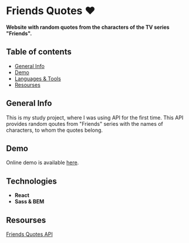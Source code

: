 # Friends Quotes :heart:
**Website with random quotes from the characters of the TV series "Friends".**


## Table of contents
  - [General Info](#general-info)
  - [Demo](#demo)
  - [Languages & Tools](#languages--tools)
  - [Resourses](#resourses)


## General Info

This is my study project, where I was using API for the first time. This API provides random qoutes from "Friends" series with the names of characters, to whom the quotes belong.


## Demo
Online demo is available [here](https://livelife26.github.io/friends-quotes/).


## Technologies
- **React**  
- **Sass & BEM**

## Resourses
[Friends Quotes API](https://friends-quotes-api.herokuapp.com/)